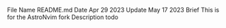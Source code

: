 File Name 				    README.md
Date 					        Apr 29 2023
Update 					      May 17 2023
Brief 					      This is for the AstroNvim fork
Description           todo

